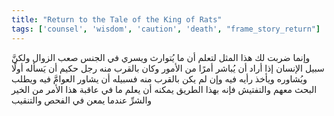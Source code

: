 ```yaml
---
title: "Return to the Tale of the King of Rats"
tags: ['counsel', 'wisdom', 'caution', 'death', "frame_story_return"]
---
```


 وإنما ضربت لك هذا المثل لتعلم أن ما يُتوارث ويسري في الجنس صعب الزوال ولكنَّ سبيل الإنسان إذا أراد أن يُباشر أمرًا من الأمور وكان بالقرب منه رجل حكيم أن يَسأله أولًا ويُشاوره ويأخذ رأيه فيه
وإن لم يكن بالقرب منه فسبيله أن يشاور العوامَّ فيه ويطلب البحث معهم والتفتيش فإنه بهذا الطريق يمكنه أن يعلم ما في عاقبة هذا الأمر من الخير والشرِّ عندما يمعن في الفحص والتنقيب
